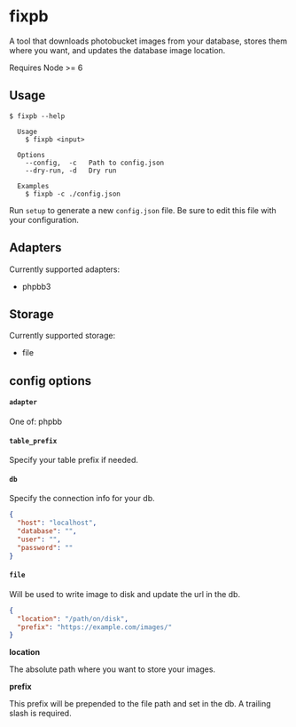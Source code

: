 # fixpb

A tool that downloads photobucket images from your database, stores them where you want, and updates the database image location.

Requires Node >= 6

## Usage

```
$ fixpb --help

  Usage
    $ fixpb <input>

  Options
    --config,  -c   Path to config.json
    --dry-run, -d   Dry run

  Examples
    $ fixpb -c ./config.json
```

Run `setup` to generate a new `config.json` file. Be sure to edit this file with your configuration.

## Adapters

Currently supported adapters:

- phpbb3

## Storage

Currently supported storage:

- file

## config options

#### `adapter`

One of: phpbb

#### `table_prefix`

Specify your table prefix if needed.

#### `db`

Specify the connection info for your db.

```json
{
  "host": "localhost",
  "database": "",
  "user": "",
  "password": ""
}
```

#### `file`

Will be used to write image to disk and update the url in the db.

```json
{
  "location": "/path/on/disk",
  "prefix": "https://example.com/images/"
}
```

**location**

The absolute path where you want to store your images.

**prefix**

This prefix will be prepended to the file path and set in the db. A trailing slash is required.
